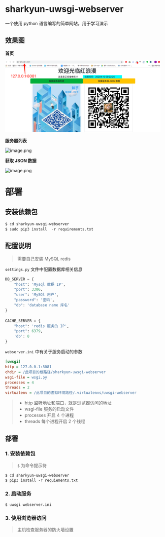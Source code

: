 # sharkyun-uwsgi-webserver
 一个使用 python 语言编写的简单网站，用于学习演示

## 效果图

**首页**

![首页](https://github.com/sharkyun/sharkyun-uwsgi-webserver/raw/master/images/index.png)


**服务器列表**

![image.png](https://upload-images.jianshu.io/upload_images/11414906-32559205fdf0376a.png?imageMogr2/auto-orient/strip%7CimageView2/2/w/1240)

**获取 JSON 数据**

![image.png](https://upload-images.jianshu.io/upload_images/11414906-f6e3efe0143ebe0c.png?imageMogr2/auto-orient/strip%7CimageView2/2/w/1240)

# 部署

## 安装依赖包

```python
$ cd sharkyun-uwsgi-webserver
$ sudo pip3 install  -r requirements.txt
```

## 配置说明

> 需要自己安装 MySQL  redis

`settings.py` 文件中配置数据库相关信息

```python
DB_SERVER = {
    "host": 'Mysql 数据 IP',
    "port": 3306,
    "user": 'MySQl 用户',
    "password": '密码',
    "db": 'database name 库名'
}

CACHE_SERVER = {
    "host": 'redis 服务的 IP',
    "port": 6379,
    'db': 0
}
```

`webserver.ini` 中有关于服务启动的参数

```ini
[uwsgi]
http = 127.0.0.1:8081
chdir = /此项目的根路径/sharkyun-uwsgi-webserver
wsgi-file = wsgi.py
processes = 4
threads = 2
virtualenv = /此项目的虚拟环境路径/.virtualenvs/uwsgi-webserver
```

> - http 监听地址和端口，就是浏览器访问的地址
> - wsgi-file 服务的启动文件
> - processes 开启 4 个进程
> - threads   每个进程开启 2 个线程

## 部署

### 1. 安装依赖包

> `$` 为命令提示符

```shell
$ cd sharkyun-uwsgi-webserver
$ pip3 install -r requiements.txt
```

### 2. 启动服务

```shell
$ uwsgi webserver.ini
```

### 3. 使用浏览器访问
> 主机检查服务器的防火墙设置
